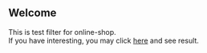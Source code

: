 ## Welcome
This is test filter for online-shop. <br/>
If you have interesting, you may click [here](https://evg-msk.github.io/Product_filter/) and see result.
